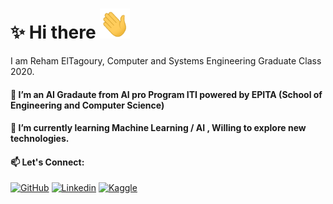 # ✨ Hi there <img src="https://raw.githubusercontent.com/ABSphreak/ABSphreak/master/gifs/Hi.gif" width="48" height="48"/>

<!--
**rehamessameltagoury/rehamessameltagoury** is a ✨ _special_ ✨ repository because its `README.md` (this file) appears on your GitHub profile.

Here are some ideas to get you started:

- 🔭 I’m currently working on ...
- 🌱 I’m currently learning ...
- 👯 I’m looking to collaborate on ...
- 🤔 I’m looking for help with ...
- 💬 Ask me about ...
- 📫 How to reach me: ...
- 😄 Pronouns: ...
- ⚡ Fun fact: ...
-->
I am Reham ElTagoury, Computer and Systems Engineering Graduate Class 2020.


#### 🔭 I’m an AI Gradaute from AI pro Program ITI powered by EPITA (School of Engineering and Computer Science)


#### 🌱 I’m currently learning Machine Learning / AI , Willing to explore new technologies.


#### 📫 Let's Connect:

[![GitHub](https://img.shields.io/badge/MY%20PROFILE-GitHub-blue?style=for-the-badge&logo=github)](https://github.com/rehamessameltagoury) 
[![Linkedin](https://img.shields.io/badge/MY%20PROFILE-Linkedin-blue?style=for-the-badge&logo=github)](https://www.linkedin.com/in/reham-eltagoury-496804167/) 
[![Kaggle](https://img.shields.io/badge/MY%20PROFILE-Kaggle-blue?style=for-the-badge&logo=github)](https://www.kaggle.com/rehameltagoury) 
 
